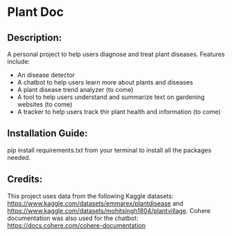 # Plant Doc
## Description: 
A personal project to help users diagnose and treat plant diseases. Features include:
- An disease detector
- A chatbot to help users learn more about plants and diseases
- A plant disease trend analyzer (to come)
- A tool to help users understand and summarize text on gardening websites (to come)
- A tracker to help users track thir plant health and information (to come)

## Installation Guide:
pip install requirements.txt from your terminal to install all the packages needed.

## Credits:
This project uses data from the following Kaggle datasets: https://www.kaggle.com/datasets/emmarex/plantdisease and https://www.kaggle.com/datasets/mohitsingh1804/plantvillage. Cohere documentation was also used for the chatbot: https://docs.cohere.com/cohere-documentation
